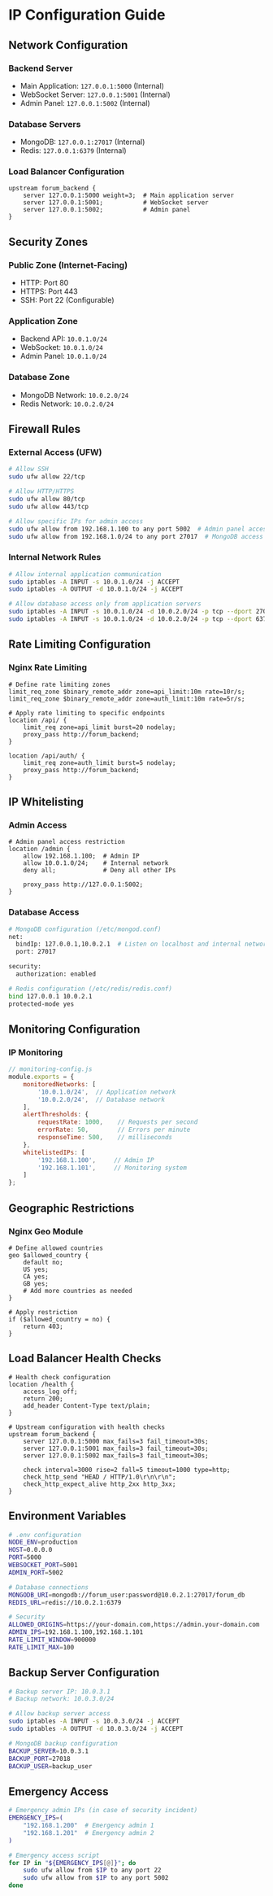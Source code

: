 # IP Configuration Guide

## Network Configuration

### Backend Server
- Main Application: `127.0.0.1:5000` (Internal)
- WebSocket Server: `127.0.0.1:5001` (Internal)
- Admin Panel: `127.0.0.1:5002` (Internal)

### Database Servers
- MongoDB: `127.0.0.1:27017` (Internal)
- Redis: `127.0.0.1:6379` (Internal)

### Load Balancer Configuration
```nginx
upstream forum_backend {
    server 127.0.0.1:5000 weight=3;  # Main application server
    server 127.0.0.1:5001;           # WebSocket server
    server 127.0.0.1:5002;           # Admin panel
}
```

## Security Zones

### Public Zone (Internet-Facing)
- HTTP: Port 80
- HTTPS: Port 443
- SSH: Port 22 (Configurable)

### Application Zone
- Backend API: `10.0.1.0/24`
- WebSocket: `10.0.1.0/24`
- Admin Panel: `10.0.1.0/24`

### Database Zone
- MongoDB Network: `10.0.2.0/24`
- Redis Network: `10.0.2.0/24`

## Firewall Rules

### External Access (UFW)
```bash
# Allow SSH
sudo ufw allow 22/tcp

# Allow HTTP/HTTPS
sudo ufw allow 80/tcp
sudo ufw allow 443/tcp

# Allow specific IPs for admin access
sudo ufw allow from 192.168.1.100 to any port 5002  # Admin panel access
sudo ufw allow from 192.168.1.0/24 to any port 27017  # MongoDB access
```

### Internal Network Rules
```bash
# Allow internal application communication
sudo iptables -A INPUT -s 10.0.1.0/24 -j ACCEPT
sudo iptables -A OUTPUT -d 10.0.1.0/24 -j ACCEPT

# Allow database access only from application servers
sudo iptables -A INPUT -s 10.0.1.0/24 -d 10.0.2.0/24 -p tcp --dport 27017 -j ACCEPT
sudo iptables -A INPUT -s 10.0.1.0/24 -d 10.0.2.0/24 -p tcp --dport 6379 -j ACCEPT
```

## Rate Limiting Configuration

### Nginx Rate Limiting
```nginx
# Define rate limiting zones
limit_req_zone $binary_remote_addr zone=api_limit:10m rate=10r/s;
limit_req_zone $binary_remote_addr zone=auth_limit:10m rate=5r/s;

# Apply rate limiting to specific endpoints
location /api/ {
    limit_req zone=api_limit burst=20 nodelay;
    proxy_pass http://forum_backend;
}

location /api/auth/ {
    limit_req zone=auth_limit burst=5 nodelay;
    proxy_pass http://forum_backend;
}
```

## IP Whitelisting

### Admin Access
```nginx
# Admin panel access restriction
location /admin {
    allow 192.168.1.100;  # Admin IP
    allow 10.0.1.0/24;    # Internal network
    deny all;             # Deny all other IPs
    
    proxy_pass http://127.0.0.1:5002;
}
```

### Database Access
```bash
# MongoDB configuration (/etc/mongod.conf)
net:
  bindIp: 127.0.0.1,10.0.2.1  # Listen on localhost and internal network
  port: 27017

security:
  authorization: enabled

# Redis configuration (/etc/redis/redis.conf)
bind 127.0.0.1 10.0.2.1
protected-mode yes
```

## Monitoring Configuration

### IP Monitoring
```javascript
// monitoring-config.js
module.exports = {
    monitoredNetworks: [
        '10.0.1.0/24',  // Application network
        '10.0.2.0/24',  // Database network
    ],
    alertThresholds: {
        requestRate: 1000,    // Requests per second
        errorRate: 50,        // Errors per minute
        responseTime: 500,    // milliseconds
    },
    whitelistedIPs: [
        '192.168.1.100',     // Admin IP
        '192.168.1.101',     // Monitoring system
    ]
};
```

## Geographic Restrictions

### Nginx Geo Module
```nginx
# Define allowed countries
geo $allowed_country {
    default no;
    US yes;
    CA yes;
    GB yes;
    # Add more countries as needed
}

# Apply restriction
if ($allowed_country = no) {
    return 403;
}
```

## Load Balancer Health Checks

```nginx
# Health check configuration
location /health {
    access_log off;
    return 200;
    add_header Content-Type text/plain;
}

# Upstream configuration with health checks
upstream forum_backend {
    server 127.0.0.1:5000 max_fails=3 fail_timeout=30s;
    server 127.0.0.1:5001 max_fails=3 fail_timeout=30s;
    server 127.0.0.1:5002 max_fails=3 fail_timeout=30s;
    
    check interval=3000 rise=2 fall=5 timeout=1000 type=http;
    check_http_send "HEAD / HTTP/1.0\r\n\r\n";
    check_http_expect_alive http_2xx http_3xx;
}
```

## Environment Variables

```bash
# .env configuration
NODE_ENV=production
HOST=0.0.0.0
PORT=5000
WEBSOCKET_PORT=5001
ADMIN_PORT=5002

# Database connections
MONGODB_URI=mongodb://forum_user:password@10.0.2.1:27017/forum_db
REDIS_URL=redis://10.0.2.1:6379

# Security
ALLOWED_ORIGINS=https://your-domain.com,https://admin.your-domain.com
ADMIN_IPS=192.168.1.100,192.168.1.101
RATE_LIMIT_WINDOW=900000
RATE_LIMIT_MAX=100
```

## Backup Server Configuration

```bash
# Backup server IP: 10.0.3.1
# Backup network: 10.0.3.0/24

# Allow backup server access
sudo iptables -A INPUT -s 10.0.3.0/24 -j ACCEPT
sudo iptables -A OUTPUT -d 10.0.3.0/24 -j ACCEPT

# MongoDB backup configuration
BACKUP_SERVER=10.0.3.1
BACKUP_PORT=27018
BACKUP_USER=backup_user
```

## Emergency Access

```bash
# Emergency admin IPs (in case of security incident)
EMERGENCY_IPS=(
    "192.168.1.200"  # Emergency admin 1
    "192.168.1.201"  # Emergency admin 2
)

# Emergency access script
for IP in "${EMERGENCY_IPS[@]}"; do
    sudo ufw allow from $IP to any port 22
    sudo ufw allow from $IP to any port 5002
done
``` 